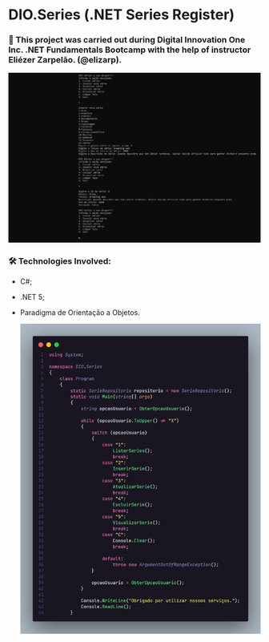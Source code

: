 <h1>DIO.Series (.NET Series Register)</h2>
<h3> 📜 This project was carried out during Digital Innovation One Inc. .NET Fundamentals Bootcamp with the help of instructor Eliézer Zarpelão. (@elizarp).</h3>


<p align="center">
<img src="https://github.com/fonluc/dio-series/blob/main/dioseries-interface.png" alt="dioseries-interface" border="0">
</p>


<h3>🛠 Technologies Involved:</h3>

- C#;

- .NET 5;

- Paradigma de Orientação a Objetos.

  <p align="center">
  <img src="https://github.com/fonluc/dio-series/blob/main/dioseries-code.png" alt="dioseries-code" border="0">
  </p>


